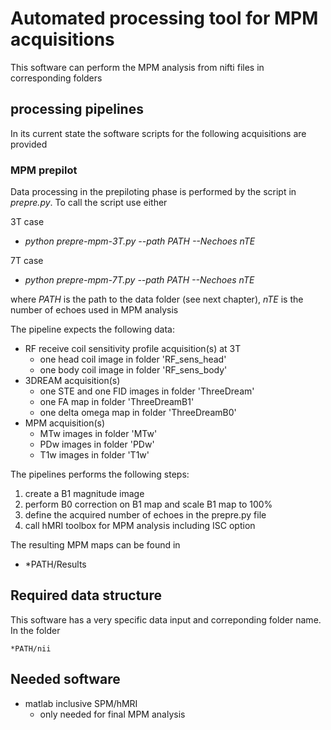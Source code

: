 # Automated processing tool for MPM acquisitions

This software can perform the MPM analysis from nifti files in corresponding folders

## processing pipelines

In its current state the software scripts for the following acquisitions are provided

### MPM prepilot

Data processing in the prepiloting phase is performed by the script in *prepre.py*. To call the script use either

3T case
- *python prepre-mpm-3T.py --path PATH  --Nechoes nTE*

7T case
- *python prepre-mpm-7T.py --path PATH  --Nechoes nTE*

where *PATH* is the path to the data folder (see next chapter), *nTE* is the number of echoes used in MPM analysis

The pipeline expects the following data:

- RF receive coil sensitivity profile acquisition(s) at 3T
    - one head coil image in folder 'RF_sens_head'
    - one body coil image in folder 'RF_sens_body'
- 3DREAM acquisition(s)
    - one STE and one FID images in folder 'ThreeDream'
    - one FA map in folder 'ThreeDreamB1'
    - one delta omega map in folder 'ThreeDreamB0' 
- MPM acquisition(s)
    - MTw images in folder 'MTw'
    - PDw images in folder 'PDw'
    - T1w images in folder 'T1w'
    
The pipelines performs the following steps:

1. create a B1 magnitude image
2. perform B0 correction on B1 map and scale B1 map to 100%
3. define the acquired number of echoes in the prepre.py file
4. call hMRI toolbox for MPM analysis including ISC option


The resulting MPM maps can be found in

- *PATH/Results


## Required data structure

This software has a very specific data input and correponding folder name. In the folder

    *PATH/nii


## Needed software

- matlab inclusive SPM/hMRI
    - only needed for final MPM analysis
